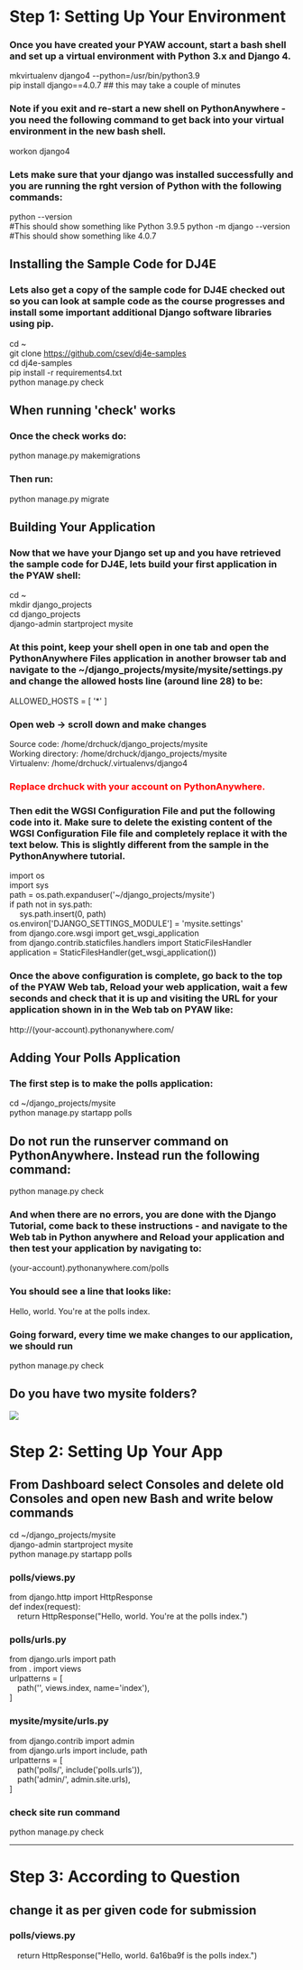 # Step 1: Setting Up Your Environment

### Once you have created your PYAW account, start a bash shell and set up a virtual environment with Python 3.x and Django 4.
mkvirtualenv django4 --python=/usr/bin/python3.9 <br>
pip install django==4.0.7 ## this may take a couple of minutes <br>

### Note if you exit and re-start a new shell on PythonAnywhere - you need the following command to get back into your virtual environment in the new bash shell.
workon django4

### Lets make sure that your django was installed successfully and you are running the rght version of Python with the following commands:
python --version <br>
#This should show something like Python 3.9.5
python -m django --version <br>
#This should show something like 4.0.7

## Installing the Sample Code for DJ4E
### Lets also get a copy of the sample code for DJ4E checked out so you can look at sample code as the course progresses and install some important additional Django software libraries using pip.

cd ~ <br>
git clone https://github.com/csev/dj4e-samples <br>
cd dj4e-samples <br>
pip install -r requirements4.txt <br>
python manage.py check <br>

## When running 'check' works
### Once the check works do:
python manage.py makemigrations <br>
### Then run:
python manage.py migrate <br>

## Building Your Application
### Now that we have your Django set up and you have retrieved the sample code for DJ4E, lets build your first application in the PYAW shell:

cd ~ <br>
mkdir django_projects <br>
cd django_projects <br>
django-admin startproject mysite <br>

### At this point, keep your shell open in one tab and open the PythonAnywhere Files application in another browser tab and navigate to the ~/django_projects/mysite/mysite/settings.py and change the allowed hosts line (around line 28) to be:

ALLOWED_HOSTS = [ '*' ]

### Open web -> scroll down and make changes  
Source code: /home/drchuck/django_projects/mysite <br>
Working directory: /home/drchuck/django_projects/mysite <br>
Virtualenv: /home/drchuck/.virtualenvs/django4 <br>

### <p style="color:red;"> Replace drchuck with your account on PythonAnywhere.</p>

### Then edit the WGSI Configuration File and put the following code into it. Make sure to delete the existing content of the WGSI Configuration File file and completely replace it with the text below. This is slightly different from the sample in the PythonAnywhere tutorial.

import os <br>
import sys <br>
path = os.path.expanduser('~/django_projects/mysite') <br>
if path not in sys.path: <br>
&emsp; sys.path.insert(0, path) <br>
os.environ['DJANGO_SETTINGS_MODULE'] = 'mysite.settings' <br>
from django.core.wsgi import get_wsgi_application <br>
from django.contrib.staticfiles.handlers import StaticFilesHandler <br>
application = StaticFilesHandler(get_wsgi_application()) <br>

### Once the above configuration is complete, go back to the top of the PYAW Web tab, Reload your web application, wait a few seconds and check that it is up and visiting the URL for your application shown in in the Web tab on PYAW like:

http://(your-account).pythonanywhere.com/ <br>

## Adding Your Polls Application

### The first step is to make the polls application:
cd ~/django_projects/mysite <br>
python manage.py startapp polls <br>

## Do not run the runserver command on PythonAnywhere. Instead run the following command:
python manage.py check <br>
### And when there are no errors, you are done with the Django Tutorial, come back to these instructions - and navigate to the Web tab in Python anywhere and Reload your application and then test your application by navigating to:
(your-account).pythonanywhere.com/polls <br>
### You should see a line that looks like:
Hello, world. You're at the polls index. <br>

### Going forward, every time we make changes to our application, we should run
python manage.py check <br>


## Do you have two mysite folders?
<img src="https://www.dj4e.com/assn/dj4e_install/install_cleanup.png">

# Step 2: Setting Up Your App

## From Dashboard select Consoles and delete old Consoles and open new Bash and write below commands

cd ~/django_projects/mysite <br>
django-admin startproject mysite <br>
python manage.py startapp polls <br>

### polls/views.py
from django.http import HttpResponse <br>
def index(request): <br>
&emsp;return HttpResponse("Hello, world. You're at the polls index.") <br>



### polls/urls.py
from django.urls import path <br>
from . import views <br>
urlpatterns = [ <br>
&emsp;path('', views.index, name='index'), <br>
]<br>



### mysite/mysite/urls.py
from django.contrib import admin <br>
from django.urls import include, path <br>
urlpatterns = [ <br>
&emsp;path('polls/', include('polls.urls')), <br>
&emsp;path('admin/', admin.site.urls), <br>
] <br>



### check site run command
python manage.py check <br>

<hr>

# Step 3: According to Question

## change it as per given code for submission 
### polls/views.py
&emsp;return HttpResponse("Hello, world. 6a16ba9f is the polls index.") <br>